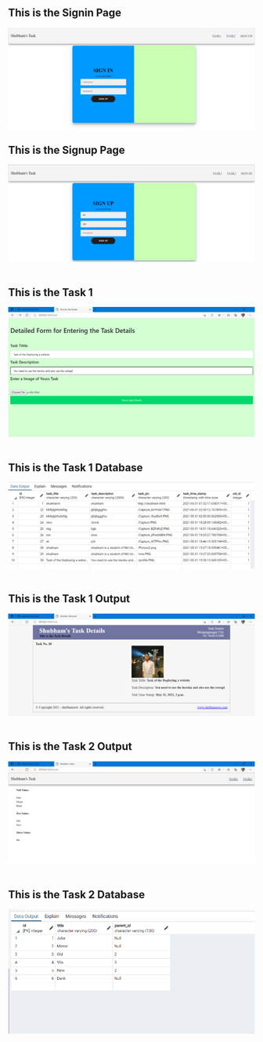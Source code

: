 <!DOCTYPE html>
<html lang="en">
<head>
    <meta charset="UTF-8">
    <meta http-equiv="X-UA-Compatible" content="IE=edge">
    <meta name="viewport" content="width=device-width, initial-scale=1.0">
    
</head>
<body>
    <h2>This is the Signin Page</h2>
    <img src="https://github.com/shubham76201/Task/blob/master/images/signin.PNG?raw=true" alt="Signin" srcset="">
    <br>
    <h2>This is the Signup Page</h2>
    <img src="https://github.com/shubham76201/Task/blob/master/images/signup.PNG?raw=true" alt="Signin" srcset="">
    <br><br>
    <h2>This is the Task 1 </h2>
    <img src="https://github.com/shubham76201/Task/blob/master/images/task1.PNG?raw=true" alt="Signin" srcset="">
    <br><br>
    <h2>This is the Task 1 Database </h2>
    <img src="https://github.com/shubham76201/Task/blob/master/images/task_database.PNG?raw=true" alt="Signin" srcset="">
    <br><br>
    <h2>This is the Task 1 Output </h2>
    <img src="https://github.com/shubham76201/Task/blob/master/images/task1result.PNG?raw=true" alt="Signin" srcset="">
    <br><br>
    <h2>This is the Task 2 Output </h2>
    <img src="https://github.com/shubham76201/Task/blob/master/images/task2.PNG?raw=true" alt="Signin" srcset="">
    <br><br>
    <h2>This is the Task 2 Database </h2>
    <img src="https://github.com/shubham76201/Task/blob/master/images/database_task1.PNG?raw=true" alt="Signin" srcset="">
</body>
</html>



